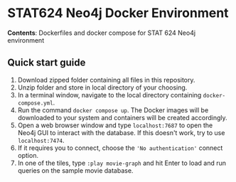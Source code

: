 # STAT624 Neo4j Docker Environment
**Contents**: Dockerfiles and docker compose for STAT 624 Neo4j environment

## Quick start guide
1. Download zipped folder containing all files in this repository.
2. Unzip folder and store in local directory of your choosing.
3. In a terminal window, navigate to the local directory containing `docker-compose.yml`.
4. Run the command `docker compose up`.  The Docker images will be downloaded to your system and containers will be created accordingly.
5. Open a web browser window and type `localhost:7687` to open the Neo4j GUI to interact with the database.  If this doesn't work, try to use `localhost:7474`.
6. If it requires you to connect, choose the `'No authentication'` connect option.  
7. In one of the tiles, type `:play movie-graph` and hit Enter to load and run queries on the sample movie database.
